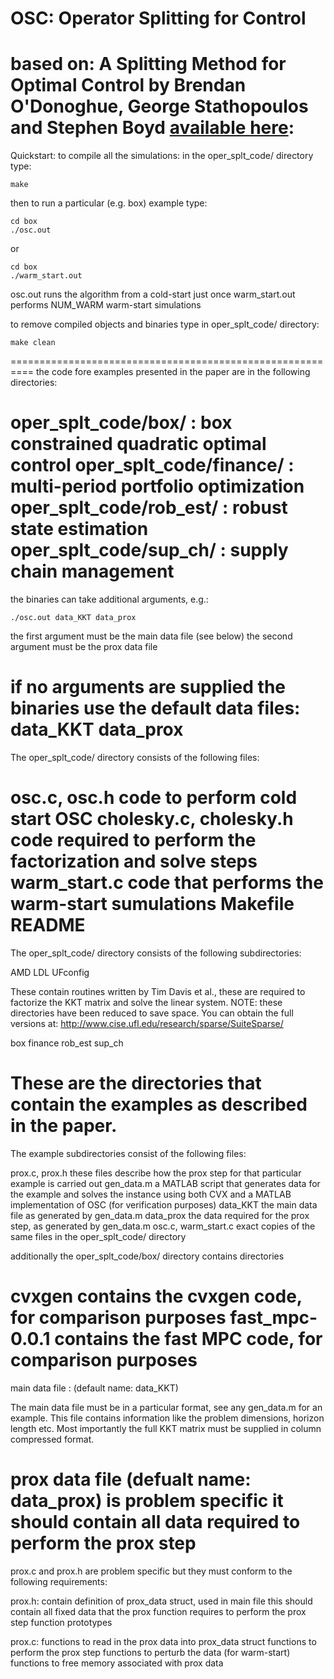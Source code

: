 OSC: Operator Splitting for Control
===========================================================
based on: A Splitting Method for Optimal Control
by Brendan O'Donoghue, George Stathopoulos and Stephen Boyd
[available here](http://www.stanford.edu/~boyd/papers/oper_splt_ctrl.html):
===========================================================
Quickstart:
to compile all the simulations: in the oper_splt_code/ directory type:

    make

then to run a particular (e.g. box) example type:

    cd box
    ./osc.out

or 

    cd box
    ./warm_start.out

osc.out runs the algorithm from a cold-start just once
warm_start.out performs NUM_WARM warm-start simulations

to remove compiled objects and binaries type 
in oper_splt_code/ directory:

    make clean
==========================================================
the code fore examples presented in the paper are in 
the following directories:

oper_splt_code/box/ : box constrained quadratic optimal control
oper_splt_code/finance/ : multi-period portfolio optimization
oper_splt_code/rob_est/ : robust state estimation
oper_splt_code/sup_ch/ : supply chain management
==========================================================
the binaries can take additional arguments, e.g.:

    ./osc.out data_KKT data_prox

the first argument must be the main data file (see below)
the second argument must be the prox data file

if no arguments are supplied the binaries use the default
data files: data_KKT data_prox
==========================================================
The oper_splt_code/ directory consists of the following files:

osc.c, osc.h 
			code to perform cold start OSC
cholesky.c, cholesky.h
			code required to perform the factorization and
			solve steps	
warm_start.c
			code that performs the warm-start sumulations
Makefile
README
==========================================================
The oper_splt_code/ directory consists of the following subdirectories:

AMD
LDL
UFconfig

These contain routines written by Tim Davis et al., these
are required to factorize the KKT matrix and solve the
linear system.
NOTE: these directories have been reduced to save space.
You can obtain the full versions at:
http://www.cise.ufl.edu/research/sparse/SuiteSparse/

box
finance
rob_est
sup_ch

These are the directories that contain the examples as
described in the paper.
==========================================================
The example subdirectories consist of the following files:

prox.c, prox.h
			these files describe how the prox step for that
			particular example is carried out
gen_data.m
			a MATLAB script that generates data for the example
			and solves the instance using both CVX and a MATLAB
			implementation of OSC (for verification purposes)
data_KKT
			the main data file as generated by gen_data.m
data_prox
			the data required for the prox step, as generated
			by gen_data.m
osc.c, warm_start.c
			exact copies of the same files in the oper_splt_code/ directory

additionally the oper_splt_code/box/ directory contains directories

cvxgen
			contains the cvxgen code, for comparison purposes
fast_mpc-0.0.1
			contains the fast MPC code, for comparison purposes
==========================================================
main data file : (default name: data_KKT)

The main data file must be in a particular format, see any 
gen_data.m for an example.  This file contains information 
like the problem dimensions, horizon
length etc.  Most importantly the full KKT matrix must be 
supplied in column compressed format.

prox data file (defualt name: data_prox) is problem specific
it should contain all data required to perform the prox step
==========================================================
prox.c and prox.h are problem specific but they must conform
to the following requirements:

prox.h:
contain definition of prox_data struct, used in main file
this should contain all fixed data that the prox function
requires to perform the prox step
function prototypes

prox.c:
functions to read in the prox data into prox_data struct
functions to perform the prox step
functions to perturb the data (for warm-start)
functions to free memory associated with prox data

